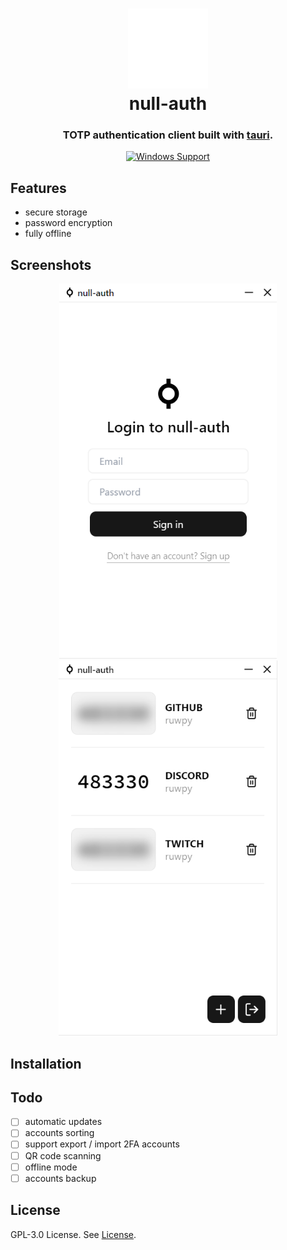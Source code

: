 <h1 align="center">
  <img src="./public/nullauth-white.svg" alt="app icon" width="128" />
  <br>
  <div>null-auth</div>
</h1>

<h3 align="center">
TOTP authentication client built with <a href="https://github.com/tauri-apps/tauri">tauri</a>.
</h3>

<div align="center">
  
[![Windows Support](https://img.shields.io/badge/Windows-0078D6?style=flat&logo=windows&logoColor=white)](https://github.com/pwltr/tauthy/releases)

</div>

## Features

- secure storage
- password encryption
- fully offline

## Screenshots

<div align="center">
  <img src="./screenshots/login.png" alt="login page" height="600px" />
  <img src="./screenshots/dashboard.png" alt="dashboard page" height="600px" />
</div>

## Installation

## Todo

- [ ] automatic updates
- [ ] accounts sorting
- [ ] support export / import 2FA accounts
- [ ] QR code scanning
- [ ] offline mode
- [ ] accounts backup

## License

GPL-3.0 License. See [License](./LICENSE).

